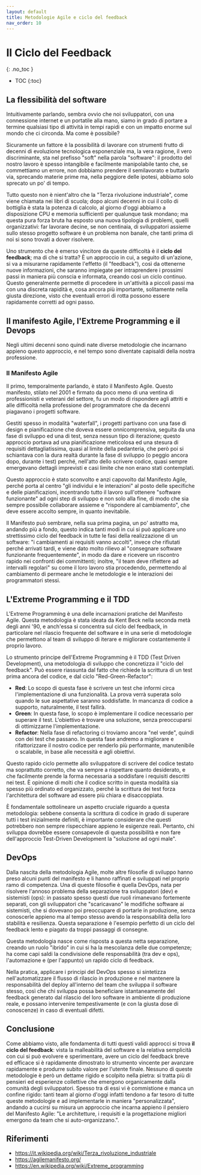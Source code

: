 ```yaml
---
layout: default
title: Metodologie Agile e ciclo del feedback
nav_order: 10
---
```


<!-- prettier-ignore-start -->
# Il Ciclo del Feedback
{: .no_toc }

- TOC
{:toc}

<!-- prettier-ignore-end -->

## La flessibilità del software

Intuitivamente parlando, sembra ovvio che noi sviluppatori, con una connessione internet e un portatile alla mano, siamo in grado di portare a termine qualsiasi tipo di attività in tempi rapidi e con un impatto enorme sul mondo che ci circonda. Ma come è possibile?

Sicuramente un fattore è la possibilità di lavorare con strumenti frutto di decenni di evoluzione tecnologica esponenziale ma, la vera ragione, il vero discriminante, sta nel prefisso "soft" nella parola "software": il prodotto del nostro lavoro è spesso intangibile e facilmente manipolabile tanto che, se commettiamo un errore, non dobbiamo prendere il semilavorato e buttarlo via, sprecando materie prime ma, nella peggiore delle ipotesi, abbiamo solo sprecato un po' di tempo.

Tutto questo non è nient'altro che la "Terza rivoluzione industriale", come viene chiamata nei libri di scuola; dopo alcuni decenni in cui il collo di bottiglia è stata la potenza di calcolo, al giorno d'oggi abbiamo a disposizione CPU e memoria sufficienti per qualunque task mondano; ma questa pura forza bruta ha esposto una nuova tipologia di problemi, quelli organizzativi: far lavorare decine, se non centinaia, di sviluppatori assieme sullo stesso progetto software è un problema non banale, che tanti prima di noi si sono trovati a dover risolvere.

Uno strumento che è emerso vincitore da queste difficoltà è il **ciclo del feedback**; ma di che si tratta? È un approccio in cui, a seguito di un'azione, si va a misurarne rapidamente l'effetto (il "feedback"), così da ottenerne nuove informazioni, che saranno impiegate per intraprendere i prossimi passi in maniera più conscia e informata, creando così un ciclo continuo. Questo generalmente permette di procedere in un'attività a piccoli passi ma con una discreta rapidità e, cosa ancora più importante, solitamente nella giusta direzione, visto che eventuali errori di rotta possono essere rapidamente corretti ad ogni passo.

## Il manifesto Agile, l'Extreme Programming e il Devops

Negli ultimi decenni sono quindi nate diverse metodologie che incarnano appieno questo approccio, e nel tempo sono diventate capisaldi della nostra professione.

### Il Manifesto Agile

Il primo, temporalmente parlando, è stato il Manifesto Agile. Questo manifesto, stilato nel 2001 e firmato da poco meno di una ventina di professionisti e veterani del settore, fu un modo di rispondere agli attriti e alle difficoltà nella professione del programmatore che da decenni piagavano i progetti software.

Gestiti spesso in modalità "waterfall", i progetti partivano con una fase di design e pianificazione che doveva essere onnicomprensiva, seguita da una fase di sviluppo ed una di test, senza nessun tipo di iterazione; questo approccio portava ad una pianificazione meticolosa ed una stesura di requisiti dettagliatissima, quasi al limite della pedanteria, che però poi si schiantava con la dura realtà durante la fase di sviluppo (o peggio ancora dopo, durante i test) perché, nell'atto dello scrivere codice, quasi sempre emergevano dettagli imprevisti e casi limite che non erano stati contemplati.

Questo approccio è stato sconvolto e anzi capovolto dal Manifesto Agile, perché porta al centro "gli individui e le interazioni" al posto delle specifiche e delle pianificazioni, incentrando tutto il lavoro sull'ottenere "software funzionante" ad ogni step di sviluppo e non solo alla fine, di modo che sia sempre possibile collaborare assieme e "rispondere al cambiamento", che deve essere accolto sempre, in quanto inevitabile.

Il Manifesto può sembrare, nella sua prima pagina, un po' astratto ma, andando più a fondo, questo indica tanti modi in cui si può applicare uno strettissimo ciclo del feedback in tutte le fasi della realizzazione di un software: "i cambiamenti ai requisiti vanno accolti", invece che rifiutati perché arrivati tardi, e viene dato molto rilievo al "consegnare software funzionante frequentemente", in modo da dare e ricevere un riscontro rapido nei confronti dei committenti; inoltre, "il team deve riflettere ad intervalli regolari" su come il loro lavoro stia procedendo, permettendo al cambiamento di permeare anche le metodologie e le interazioni dei programmatori stessi.

## L'Extreme Programming e il TDD

L'Extreme Programming è una delle incarnazioni pratiche del Manifesto Agile. Questa metodologia è stata ideata da Kent Beck nella seconda metà degli anni '90, e anch'essa si concentra sul ciclo del feedback, in particolare nel rilascio frequente del software e in una serie di metodologie che permettono al team di sviluppo di iterare e migliorare costantemente il proprio lavoro.

Lo strumento principe dell'Extreme Programming è il TDD (Test Driven Development), una metodologia di sviluppo che concretizza il "ciclo del feedback". Può essere riassunta dal fatto che richiede la scrittura di un test prima ancora del codice, e dal ciclo "Red-Green-Refactor":

- **Red**: Lo scopo di questa fase è scrivere un test che informi circa l'implementazione di una funzionalità. La prova verrà superata solo quando le sue aspettative saranno soddisfatte. In mancanza di codice a supporto, naturalmente, il test fallirà.
- **Green**: In questa fase, lo scopo è implementare il codice necessario per superare il test. L'obiettivo è trovare una soluzione, senza preoccuparsi di ottimizzarne l'implementazione.
- **Refactor**: Nella fase di refactoring ci troviamo ancora "nel verde", quindi con dei test che passano. In questa fase andremo a migliorare e rifattorizzare il nostro codice per renderlo più performante, manutenibile o scalabile, in base alle necessità e agli obiettivi.

Questo rapido ciclo permette allo sviluppatore di scrivere del codice testato ma soprattutto corretto, che va sempre a rispettare quanto desiderato, e che facilmente prende la forma necessaria a soddisfare i requisiti descritti nei test. È opinione di molti che il codice scritto in questa modalità sia spesso più ordinato ed organizzato, perché la scrittura dei test forza l'architettura del software ad essere più chiara e disaccoppiata.

È fondamentale sottolineare un aspetto cruciale riguardo a questa metodologia: sebbene consenta la scrittura di codice in grado di superare tutti i test inizialmente definiti, è importante considerare che questi potrebbero non sempre rispecchiare appieno le esigenze reali. Pertanto, chi sviluppa dovrebbe essere consapevole di questa possibilità e non fare dell'approccio Test-Driven Development la "soluzione ad ogni male".

## DevOps

Dalla nascita della metodologia Agile, molte altre filosofie di sviluppo hanno preso alcuni punti del manifesto e li hanno raffinati e sviluppati nel proprio ramo di competenza. Una di queste filosofie è quella DevOps, nata per risolvere l'annoso problema della separazione tra sviluppatori (dev) e sistemisti (ops): in passato spesso questi due ruoli rimanevano fortemente separati, con gli sviluppatori che "scaricavano" le modifiche software ai sistemisti, che si dovevano poi preoccupare di portarle in produzione, senza conoscerle appieno ma al tempo stesso avendo la responsabilità della loro stabilità e resilienza. Questa separazione è l'esempio perfetto di un ciclo del feedback lento e piagato da troppi passaggi di consegne.

Questa metodologia nasce come risposta a questa netta separazione, creando un ruolo "ibrido" in cui si ha la mescolanza delle due competenze; ha come capi saldi la condivisione delle responsabilità (tra dev e ops), l'automazione e (per l'appunto) un rapido ciclo di feedback.

Nella pratica, applicare i principi del DevOps spesso si sintetizza nell'automatizzare il flusso di rilascio in produzione e nel mantenere la responsabilità del deploy all'interno del team che sviluppa il software stesso, così che chi sviluppa possa beneficiare istantaneamente del feedback generato dal rilascio del loro software in ambiente di produzione reale, e possano intervenire tempestivamente (e con la giusta dose di conoscenze) in caso di eventuali difetti.

## Conclusione

Come abbiamo visto, alle fondamenta di tutti questi validi approcci si trova **il ciclo del feedback**: vista la malleabilità del software e la relativa semplicità con cui si può evolvere e sperimentare, avere un ciclo del feedback breve ed efficace si è rapidamente dimostrato lo strumento vincente per avanzare rapidamente e produrre subito valore per l'utente finale. Nessuno di queste metodologie è però un dettame rigido e scolpito nella pietra: si tratta più di pensieri ed esperienze collettive che emergono organicamente dalla comunità degli sviluppatori. Spesso tra di essi vi è commistione e manca un confine rigido: tanti team al giorno d'oggi infatti tendono a far tesoro di tutte queste metodologie e ad implementarle in maniera "personalizzata", andando a cucirsi su misura un approccio che incarna appieno il pensiero del Manifesto Agile: "Le architetture, i requisiti e la progettazione migliori emergono da team che si auto-organizzano.".

## Riferimenti

- https://it.wikipedia.org/wiki/Terza_rivoluzione_industriale
- https://agilemanifesto.org/
- https://en.wikipedia.org/wiki/Extreme_programming
